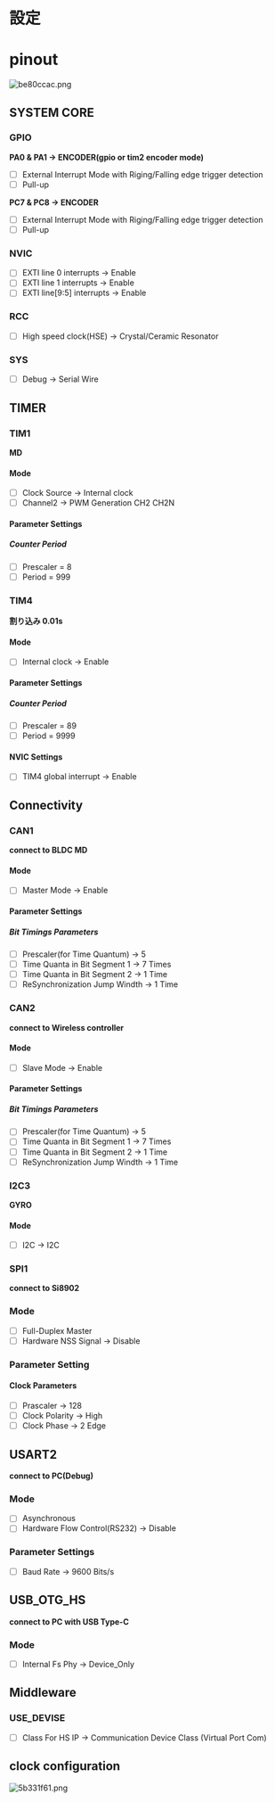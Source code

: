 # 設定

# pinout
![be80ccac.png](https://drive.google.com/uc?export=view&id=1COmp3LC_mYhK3AnJkvjL6nUqSiSohZS3)



## SYSTEM CORE
### GPIO
**PA0 & PA1 -> ENCODER(gpio or tim2 encoder mode)**

- [ ] External Interrupt Mode with Riging/Falling edge trigger detection
- [ ] Pull-up

**PC7 & PC8 -> ENCODER**
- [ ] External Interrupt Mode with Riging/Falling edge trigger detection
- [ ] Pull-up 
### NVIC
- [ ] EXTI line 0 interrupts -> Enable
- [ ] EXTI line 1 interrupts -> Enable
- [ ] EXTI line[9:5] interrupts -> Enable
### RCC
- [ ] High speed clock(HSE) -> Crystal/Ceramic Resonator
### SYS
- [ ] Debug -> Serial Wire

## TIMER
### TIM1
**MD**
#### Mode
- [ ] Clock Source -> Internal clock
- [ ] Channel2 -> PWM Generation CH2 CH2N
#### Parameter Settings
##### Counter Period
- [ ] Prescaler = 8
- [ ] Period = 999

### TIM4
**割り込み 0.01s**
#### Mode
- [ ] Internal clock -> Enable 
#### Parameter Settings
##### Counter Period
- [ ] Prescaler = 89
- [ ] Period = 9999
#### NVIC Settings
- [ ] TIM4 global interrupt -> Enable 

## Connectivity
### CAN1
**connect to BLDC MD**
#### Mode
- [ ] Master Mode -> Enable
#### Parameter Settings
##### Bit Timings Parameters
- [ ] Prescaler(for Time Quantum) -> 5
- [ ] Time Quanta in Bit Segment 1 -> 7 Times
- [ ] Time Quanta in Bit Segment 2 -> 1 Time
- [ ] ReSynchronization Jump Windth -> 1 Time

### CAN2
**connect to Wireless controller**
#### Mode
- [ ] Slave Mode -> Enable
#### Parameter Settings
##### Bit Timings Parameters
- [ ] Prescaler(for Time Quantum) -> 5
- [ ] Time Quanta in Bit Segment 1 -> 7 Times
- [ ] Time Quanta in Bit Segment 2 -> 1 Time
- [ ] ReSynchronization Jump Windth -> 1 Time

### I2C3
**GYRO**
#### Mode
- [ ] I2C -> I2C

### SPI1
**connect to Si8902**
### Mode
- [ ] Full-Duplex Master
- [ ] Hardware NSS Signal -> Disable
### Parameter Setting
#### Clock Parameters
- [ ] Prascaler -> 128
- [ ] Clock Polarity -> High
- [ ] Clock Phase -> 2 Edge

## USART2
**connect to PC(Debug)**
### Mode
- [ ] Asynchronous
- [ ] Hardware Flow Control(RS232) -> Disable
### Parameter Settings
- [ ] Baud Rate -> 9600 Bits/s

## USB_OTG_HS
**connect to PC with USB Type-C**
### Mode
- [ ] Internal Fs Phy -> Device_Only

## Middleware
### USE_DEVISE
- [ ] Class For HS IP -> Communication Device Class (Virtual Port Com) 

## clock configuration
![5b331f61.png](https://drive.google.com/uc?export=view&id=1lcyK01t2vVOsseJb8v_Xa4q9yF0CjUaA)